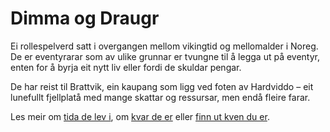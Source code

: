 # Dimma og Draugr

Ei rollespelverd satt i overgangen mellom vikingtid og mellomalder i Noreg. De er eventyrarar som av ulike grunnar er tvungne til å legga ut på eventyr, enten for å byrja eit nytt liv eller fordi de skuldar pengar.  

De har reist til Brattvik, ein kaupang som ligg ved foten av Hardviddo – eit lunefullt fjellplatå med mange skattar og ressursar, men endå fleire farar.


Les meir om [tida de lev i](setting.md), om [kvar de er](Brattvik-og-Hardviddo.md) eller [finn ut kven du er](Kven-er-du.md).
